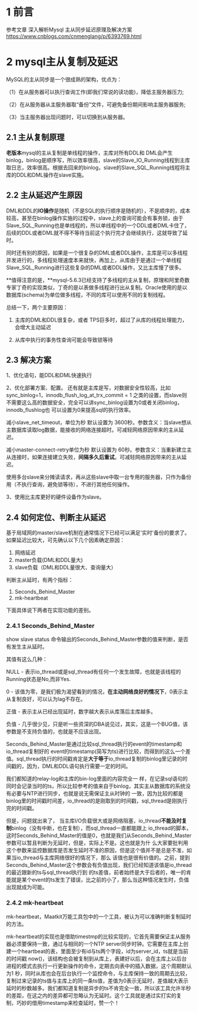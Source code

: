 # 1 前言
参考文章   深入解析Mysql 主从同步延迟原理及解决方案     https://www.cnblogs.com/cnmenglang/p/6393769.html

# 2 mysql主从复制及延迟
MySQL的主从同步是一个很成熟的架构，优点为：

（1）在从服务器可以执行查询工作(即我们常说的读功能)，降低主服务器压力;

（2）在从服务器从主服务器取“备份”文件，可避免备份期间影响主服务器服务;

（3）当主服务器出现问题时，可以切换到从服务器。

## 2.1 主从复制原理
**老版本**mysql的主从复制是单线程的操作，主库对所有DDL和 DML会产生binlog，binlog是顺序写，所以效率很高，slave的Slave_IO_Running线程到主库取日志，效率很高。根据去回来的binlog，slave的Slave_SQL_Running线程将主库的DDL和DML操作在slave实施。

## 2.2 主从延迟产生原因
DML和DDL的**IO操作**是随机（不是SQL的执行顺序是随机的），不是顺序的，成本较高，甚至在binlog操作实施的过程中，slave上的查询可能会有事务锁，由于Slave_SQL_Running也是单线程的，所以单线程中的一个DDL或者DML卡住了，后续的DDL或者DML就不得不等待当前这个执行完才会继续执行，这就导致了延时。

同时还有别的原因，如果是一个很复杂的DML或者DDL操作，主库是可以多线程并发进行的，多线程处理速度本来就快，再加上，从库由于是通过一个单线程Slave_SQL_Running进行这些复杂的DML或者DDL操作，又比主库慢了很多。

**值得注意的是，**mysql-5.6.3已经支持了多线程的主从复制，原理和阿里奇数专家丁奇的实现类似，丁奇的是以表做多线程进行出从复制。Oracle使用的是以数据库(schema)为单位做多线程，不同的库可以使用不同的复制线程。

总结一下，两个主要原因：

1. 主库的DML和DDL很复杂，或者 TPS巨多时，超过了从库的线程处理能力，会增大主动延迟

2. 从库中执行的事务性查询可能会导致锁等待

## 2.3 解决方案
1、优化语句，能DDL和DML快速执行

2、优化部署方案、配置。
还有就是主库是写，对数据安全性较高，比如 sync_binlog=1，innodb_flush_log_at_trx_commit = 1 之类的设置，而slave则不需要这么高的数据安全，完全可以讲sync_binlog设置为0或者关闭binlog，innodb_flushlog也 可以设置为0来提高sql的执行效率。

减小slave_net_timeout，单位为秒 默认设置为 3600秒。参数含义：当slave想从主数据库读取log数据，能接收的网络连接超时。可减轻网络原因带来的主从延迟。

减小master-connect-retry单位为秒 默认设置为 60秒。参数含义：当重新建立主从连接时，如果连接建立失败，**间隔多久后重试**。可减轻网络原因带来的主从延迟。

使用多台slave来分摊读请求，再从这些slave中取一台专用的服务器，只作为备份用（不执行查询，避免锁等待），不进行其他任何操作。

3、使用比主库更好的硬件设备作为slave。

## 2.4 如何定位、判断主从延迟
基于局域网的master/slave机制在通常情况下已经可以满足'实时'备份的要求了。如果延迟比较大，可先确认以下几个因素确定原因： 
1. 网络延迟
2. master负载(DML和DDL量大)
3. slave负载（DML和DDL量很大、查询量大）

判断主从延时，有两个指标：
1. Seconds_Behind_Master
2. mk-heartbeat

下面具体说下两者在实现功能的差别。

### 2.4.1 Seconds_Behind_Master
show slave status 命令输出的Seconds_Behind_Master参数的值来判断，是否有发生主从延时。

其值有这么几种：

NULL - 表示io_thread或是sql_thread有任何一个发生故障，也就是该线程的Running状态是No,而非Yes.

0 - 该值为零，是我们极为渴望看到的情况，**在主动网络良好的情况下**，0表示主从复制良好，可以认为lag不存在。

正值 - 表示主从已经出现延时，数字越大表示从库落后主库越多。

负值 - 几乎很少见，只是听一些资深的DBA说见过，其实，这是一个BUG值，该参数是不支持负值的，也就是不应该出现。

Seconds_Behind_Master是通过比较sql_thread执行的event的timestamp和io_thread复制好的 event的timestamp(简写为ts)进行比较，而得到的这么一个差值。sql_thread执行的时间戳肯定是**大于等于**io_thread复制的binlog里记录的时间戳的，因为，DML和DDL语句执行需要一定的时间。

我们都知道的relay-log和主库的bin-log里面的内容完全一 样，在记录sql语句的同时会记录当时的ts，所以比较参考的值来自于binlog，其实主从数据库的系统没有必要与NTP进行同步，也就是说无需保证主从时钟的 一致，因为比较的都是binlog里的时间戳时间差，io_thread的是刚取到的时间戳，sql_thread是刚执行完的时间戳。

但是，问题就出来了， 当主库I/O负载很大或是网络阻塞，io_thread**不能及时复制**binlog（没有中断，也在复制），而sql_thread一直都能跟上 io_thread的脚本，这时Seconds_Behind_Master的值是0，也就是我们从Seconds_Behind_Master参数可以暂且判断为无延时，但是，实际上不是。这也就是为什 么大家要批判用这个参数来监控数据库是否发生延时不准的原因，但是这个值并不是总是不准，如果当io_thread与主库网络很好的情况下，那么 该值也是很有价值的。之前，提到 Seconds_Behind_Master这个参数会有负值出现，我们已经知道该值是io_thread的最近跟新的ts与sql_thread执行到 的ts差值，前者始终是大于后者的，唯一的肯能就是某个event的ts发生了错误，比之前的小了，那么当这种情况发生时，负值出现就成为可能。

### 2.4.2 mk-heartbeat
mk-heartbeat，Maatkit万能工具包中的一个工具，被认为可以准确判断复制延时的方法。

mk-heartbeat的实现也是借助timestmp的比较实现的，它首先需要保证主从服务器必须要保持一致，通过与相同的一个NTP server同步时钟。它需要在主库上创建一个heartbeat的表，里面至少有id与ts两个字段，id为server_id，ts就是当前的时间戳 now()，该结构也会被复制到从库上，表建好以后，会在主库上以后台进程的模式去执行一行更新操作的命令，定期去向表中的插入数据，这个周期默认为1 秒，同时从库也会在后台执行一个监控命令，与主库保持一致的周期去比较，复制过来记录的ts值与主库上的同一条ts值，差值为0表示无延时，差值越大表示 延时的秒数越多。我们都知道复制是异步的ts不肯完全一致，所以该工具允许半秒的差距，在这之内的差异都可忽略认为无延时。这个工具就是通过实打实的复 制，巧妙的借用timestamp来检查延时，赞一个！


